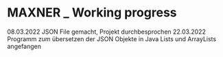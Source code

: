 
# MAXNER _ Working progress

08.03.2022 JSON File gemacht, Projekt durchbesprochen
22.03.2022 Programm zum übersetzen der JSON Objekte in Java Lists und ArrayLists angefangen
